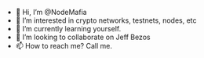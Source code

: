 - 👋 Hi, I’m @NodeMafia
- 👀 I’m interested in crypto networks, testnets, nodes, etc
- 🌱 I’m currently learning yourself.
- 💞️ I’m looking to collaborate on Jeff Bezos
- 📫 How to reach me? Call me.

<!---
NodeMafia/NodeMafia is a ✨ special ✨ repository because its `README.md` (this file) appears on your GitHub profile.
You can click the Preview link to take a look at your changes.
--->

